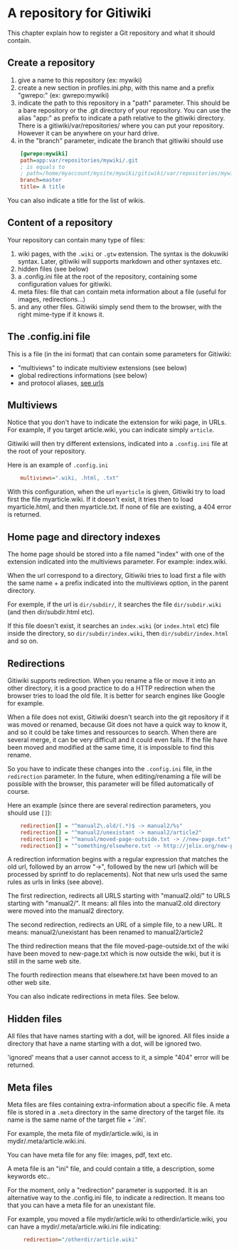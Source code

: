 # A repository for Gitiwiki

This chapter explain how to register a Git repository  and what it should contain.


## Create a repository

1. give a name to this repository (ex: mywiki)
2. create a new section in profiles.ini.php, with this name and a prefix
"gwrepo:" (ex: gwrepo:mywiki)
3. indicate the path to this repository in a "path" parameter. This should be a
bare repository or the .git directory of your repository. You can use the alias "app:" as
prefix to indicate a path relative to the gitiwiki directory. There is a gitiwiki/var/repositories/
where you can put your repository. However it can be anywhere on your hard drive.
4. in the "branch" parameter, indicate the branch that gitiwiki should use 

```ini
    [gwrepo:mywiki]
    path=app:var/repositories/mywiki/.git
    ; is equals to 
    ; path=/home/myaccount/mysite/mywiki/gitiwiki/var/repositories/mywiki/.git
    branch=master
    title= A title
```

You can also indicate a title for the list of wikis.

## Content of a repository

Your repository can contain many type of files:

1. wiki pages, with the `.wiki` or `.gtw` extension. The syntax is the dokuwiki syntax.
   Later, gitiwiki will supports markdown and other syntaxes etc. 
2. hidden files (see below)
3. a .config.ini file at the root of the repository, containing some
   configuration values for gitiwiki.
4. meta files: file that can contain meta information about a file (useful for images, redirections...)
5. and any other files. Gitiwiki simply send them to the browser, with the right mime-type if it knows it.

## The .config.ini file

This is a file (in the ini format) that can contain some parameters for Gitiwiki:

- "multiviews" to indicate multiview extensions (see below)
- global redirections informations (see below)
- and protocol aliases, [see urls](url-support.md)

## Multiviews

Notice that you don't have to indicate the extension for wiki page, in URLs. For example,
if you target article.wiki, you can indicate simply `article`.

Gitiwiki will then try different extensions, indicated into a `.config.ini` file at
the root of your repository.

Here is an example of `.config.ini`

```ini
    multiviews=".wiki, .html, .txt"
```

With this configuration, when the url `myarticle` is given, Gitiwiki try to load first
the file myarticle.wiki. If it doesn't exist, it tries then to load myarticle.html,
and then myarticle.txt. If none of file are existing, a 404 error is returned.


## Home page and directory indexes

The home page should be stored into a file named "index" with one of the extension
indicated into the multiviews parameter. For example: index.wiki.

When the url correspond to a directory, Gitiwiki tries to load first a file with the same
name + a prefix indicated into the multiviews option, in the parent directory.

For exemple, if the url is `dir/subdir/`, it searches the file `dir/subdir.wiki` (and
then dir/subdir.html etc).

If this file doesn't exist, it searches an `index.wiki` (or `index.html` etc) file
inside the directory, so `dir/subdir/index.wiki`, then `dir/subdir/index.html` and so on.

## Redirections

Gitiwiki supports redirection. When you rename a file or move it into an other directory,
it is a good practice to do a HTTP redirection when the browser tries to load the old file.
It is better for search engines like Google for example.

When a file does not exist, Gitiwiki doesn't search into the git repository if it was
moved or renamed, because Git does not have a quick way to know it, and so it could be take
times and ressources to search. When there are several merge, it can be very difficult
and it could even fails. If the file have been moved and modified at the same time,
it is impossible to find this rename.

So you have to indicate these changes into the `.config.ini` file, in the `redirection`
parameter. In the future, when editing/renaming a file will be possible with the browser,
this parameter will be filled automatically of course.

Here an example (since there are several redirection parameters, you should use `[]`):

```ini
    redirection[] = "^manual2\.old/(.*)$ -> manual2/%s"
    redirection[] = "^manual2/unexistant -> manual2/article2"
    redirection[] = "^manual/moved-page-outside.txt -> //new-page.txt"
    redirection[] = "^something/elsewhere.txt -> http://jelix.org/new-page.txt"
```

A redirection information begins with a regular expression that matches the old url,
followed by an arrow "->", followed by the new url (which will be processed by sprintf
to do replacements). Not that new urls used the same rules as urls in links (see above).

The first redirection, redirects all URLS starting with "manual2.old/" to URLS starting
with "manual2/". It means: all files into the manual2.old directory were moved into the
manual2 directory.

The second redirection, redirects an URL of a simple file, to a new URL. It means:
manual2/unexistant has been renamed to manual2/article2

The third redirection means that the file moved-page-outside.txt of the wiki
have been moved to new-page.txt which is now outside the wiki, but it is still
in the same web site.

The  fourth redirection means that elsewhere.txt have been moved to an other
web site.

You can also indicate redirections in meta files. See below.


## Hidden files

All files that have names starting with a dot, will be ignored. All files inside a
directory that have a name starting with a dot, will be ignored two.

'ignored' means that a user cannot access to it, a simple "404" error will be returned.


## Meta files

Meta files are files containing extra-information about a specific file. A meta
file is stored in a `.meta` directory in the same directory of the target file.
its name is the same name of the target file + '.ini'.

For example, the meta file of mydir/article.wiki, is in mydir/.meta/article.wiki.ini.

You can have meta file for any file: images, pdf, text etc.

A meta file is an "ini" file, and could contain a title, a description, some keywords
etc..

For the moment, only a "redirection" parameter is supported. It is an alternative
way to the .config.ini file, to indicate a redirection. It means too that you
can have a meta file for an unexistant file.

For example, you moved a file mydir/article.wiki to otherdir/article.wiki, you
can have a mydir/.meta/article.wiki.ini file indicating:

```ini
     redirection="/otherdir/article.wiki"
```